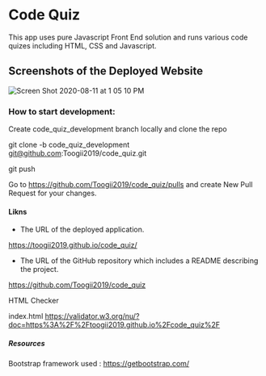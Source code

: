 # Code Quiz

This app uses pure Javascript Front End solution and runs various code quizes including HTML, CSS and Javascript.

## Screenshots of the Deployed Website

![Screen Shot 2020-08-11 at 1 05 10 PM](https://user-images.githubusercontent.com/53624923/89943644-63f7fb80-dbd3-11ea-8f87-aa1a31d518ad.png)


### How to start development:

Create code_quiz_development branch locally and clone the repo

git clone -b code_quiz_development git@github.com:Toogii2019/code_quiz.git

git push

Go to https://github.com/Toogii2019/code_quiz/pulls and create New Pull Request for your changes.

#### Likns

* The URL of the deployed application.

https://toogii2019.github.io/code_quiz/

* The URL of the GitHub repository which includes a README describing the project.

https://github.com/Toogii2019/code_quiz

HTML Checker

index.html https://validator.w3.org/nu/?doc=https%3A%2F%2Ftoogii2019.github.io%2Fcode_quiz%2F

##### Resources

Bootstrap framework used : https://getbootstrap.com/
